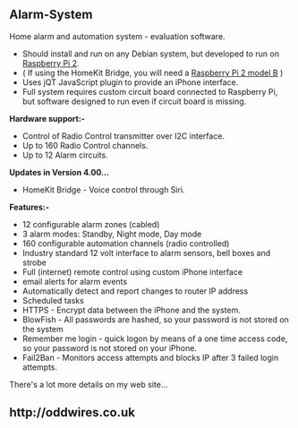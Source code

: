 <h2>Alarm-System</h2>
 
Home alarm and automation system - evaluation software.
 
<ul>
<li>Should install and run on any Debian system, but developed to run on 
<a href="https://www.raspberrypi.org/products/model-b">Raspberry Pi 2</a>.</li>
<li>( If using the HomeKit Bridge, you will need a <a href="https://www.raspberrypi.org/products/raspberry-pi-2-model-b/">Raspberry Pi 2 model B</a> )</li>
<li>Uses jQT JavaScript plugin to provide an iPhone interface.</li>
<li>Full system requires custom circuit board connected to Raspberry Pi, but software
designed to run even if circuit board is missing.</li>
</ul>
  
<b>Hardware support:-</b><br>
<ul>
<li>Control of Radio Control transmitter over I2C interface.</li>
<li>Up to 160 Radio Control channels.</li>
<li>Up to 12 Alarm circuits.</li>
</ul>
 
<b>Updates in Version 4.00...</b><br>
<ul>
<li>HomeKit Bridge - Voice control through Siri.</li>
</ul>
 
<b>Features:-</b><br>
<ul>
  <li>12 configurable alarm zones (cabled)</li>
  <li>3 alarm modes: Standby, Night mode, Day mode</li>
  <li>160 configurable automation channels (radio controlled)</li>
  <li>Industry standard 12 volt interface to alarm sensors, bell boxes and strobe</li>
  <li>Full (internet) remote control using custom iPhone interface</li>
  <li>email alerts for alarm events</li>
  <li>Automatically detect and report changes to router IP address</li>
  <li>Scheduled tasks</li>
  <li>HTTPS - Encrypt data between the iPhone and the system.</li>
  <li>BlowFish - All passwords are hashed, so your password is not stored on the system</li>
  <li>Remember me login - quick logon by means of a one time access code, so your password is not stored on your iPhone.</li>
  <li>Fail2Ban - Monitors access attempts and blocks IP after 3 failed login attempts.</li>
</ul>
 
There's a lot more details on my web site...
 
<h2>http://oddwires.co.uk </h2>

